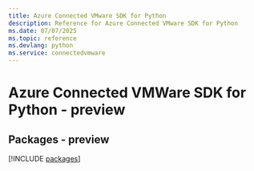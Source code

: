 ```yaml
---
title: Azure Connected VMware SDK for Python
description: Reference for Azure Connected VMware SDK for Python
ms.date: 07/07/2025
ms.topic: reference
ms.devlang: python
ms.service: connectedvmware
---
```

# Azure Connected VMWare SDK for Python - preview
## Packages - preview
[!INCLUDE [packages](connected-vmware-index.md)]